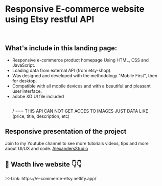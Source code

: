 <h1>Responsive E-commerce website using Etsy restful API</h1><br/>
<h2>What's include in this landing page:</h2>
<ul>
<li>Responsive e-commerce product homepage Using HTML, CSS and JavaScript.</li>
<li>Loading data from external API (from etsy-shop).</li>
<li>Was designed and developed with the methodology "Mobile First", then for desktop.</li>
<li>Compatible with all mobile devices and with a beautiful and pleasant user interface.</li>
<li>adobe XD UI file included </li><br />
  <p>  / === THIS API CAN NOT GET ACCES TO IMAGES JUST DATA LIKE (price, title, description, etc)</p>
  
</ul>
<h2>Responsive presentation of the project</h2>
<p>Join to my Youtube channel to see more tutorials videos, tips and more about UI/UX and code. 
<a href="https://www.youtube.com/c/DesignWeblondon"> AlexandersStudio</a></p>

<h2>🎥 Wacth live website 👇👇</h2>
<p>>>Link: https://e-commerce-etsy.netlify.app/</p>
